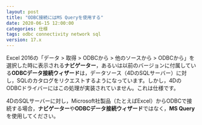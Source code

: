 ```yaml
---
layout: post
title: "ODBC接続にはMS Queryを使用する"
date: 2020-06-15 12:00:00
categories: 仕様
tags: odbc connectivity network sql
version: 17.x
---
```


Excel 2016の「データ > 取得 > ODBCから > 他のソースから > ODBCから」を選択した時に表示される**ナビゲーター**，あるいは以前のバージョンに付属している**ODBCデータ接続ウィザード**は，データソース（4DのSQLサーバー）に対し，SQLのカタログをリクエストするようになっています。しかし，4DのODBCドライバーにはこの処理が実装されていません。これは仕様です。

4DのSQLサーバーに対し，Microsoft社製品（たとえばExcel）からODBCで接続する場合，**ナビゲーター**や**ODBCデータ接続ウィザード**ではなく，**MS Query**を使用してください。
